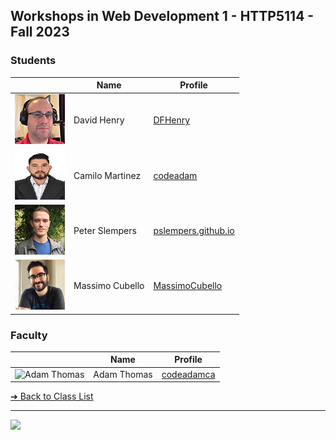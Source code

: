 <style>@import url("//readme.codeadam.ca/readme.css");</style>

## Workshops in Web Development 1 - HTTP5114 - Fall 2023

### Students

|                                                    | Name                   | Profile                                             |
| -------------------------------------------------- | ---------------------- | --------------------------------------------------- |
| ![David Henry](images/dfhenry.jpg)                 | David Henry            | [DFHenry](students/dfhenry.markdown)                 |
| ![Camilo Martinez](images/camilomartinezrincon.jpg)| Camilo Martinez        | [codeadam](students/codeadamca)                     |
| ![Peter Slempers](images/PeterPic80x80.png)        | Peter Slempers         | [pslempers.github.io](https://pslempers.github.io/) |
| ![Massimo Cubello](images/mc-image.jpg)            | Massimo Cubello        | [MassimoCubello](students/massimocubello.markdown)  |

### Faculty

|                                       | Name        | Profile                          |
| ------------------------------------- | ----------- | -------------------------------- |
| ![Adam Thomas](images/codeadamca.png) | Adam Thomas | [codeadamca](faculty/codeadamca) |

[&#10132; Back to Class List](/)

---

<a href="https://brickmmo.com">
<img src="https://brickmmo.com/images/brickmmo-logo-horizontal.jpg" width="100">
</a>
